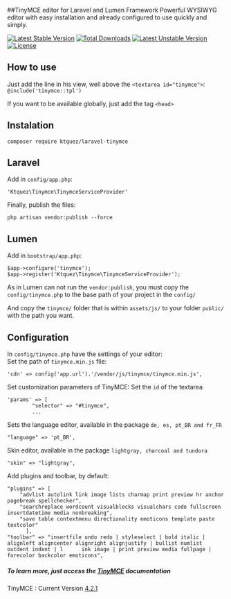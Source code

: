 ##TinyMCE editor for Laravel and Lumen Framework
Powerful WYSIWYG editor with easy installation and already configured to use quickly and simply.

[![Latest Stable Version](https://poser.pugx.org/ktquez/laravel-tinymce/v/stable)](https://packagist.org/packages/ktquez/laravel-tinymce) [![Total Downloads](https://poser.pugx.org/ktquez/laravel-tinymce/downloads)](https://packagist.org/packages/ktquez/laravel-tinymce) [![Latest Unstable Version](https://poser.pugx.org/ktquez/laravel-tinymce/v/unstable)](https://packagist.org/packages/ktquez/laravel-tinymce) [![License](https://poser.pugx.org/ktquez/laravel-tinymce/license)](https://packagist.org/packages/ktquez/laravel-tinymce)

## How to use
Just add the line in his view, well above the ``<textarea id="tinymce">``:<br>
`` @include('tinymce::tpl')  ``

If you want to be available globally, just add the tag ``<head>``

## Instalation
``` composer require ktquez/laravel-tinymce ```

## Laravel
Add in ``config/app.php``: <br>
``` 
'Ktquez\Tinymce\TinymceServiceProvider' 
```

Finally, publish the files: <br>
```
php artisan vendor:publish --force
```

## Lumen
Add in ``bootstrap/app.php``: <br>
```
$app->configure('tinymce');
$app->register('Ktquez\Tinymce\TinymceServiceProvider');
```

As in Lumen can not run the ``vendor:publish``, you must copy the ``config/tinymce.php`` to the base path of your project in the ``config/``

And copy the ``tinymce/`` folder that is within ``assets/js/`` to your folder ``public/`` with the path you want.

## Configuration

In ``config/tinymce.php`` have the settings of your editor: <br>
Set the path of ``tinymce.min.js`` file:
```
'cdn' => config('app.url').'/vendor/js/tinymce/tinymce.min.js',
```

Set customization parameters of TinyMCE:
Set the ``id`` of the textarea
```
'params' => [
		"selector" => "#tinymce",
		...
```

Sets the language editor, available in the package ``de, es, pt_BR and fr_FR``
```
"language" => 'pt_BR',
```

Skin editor, available in the package ``lightgray, charcoal and tundora``
```
"skin" => "lightgray",
```

Add plugins and toolbar, by default:
```
"plugins" => [
    "advlist autolink link image lists charmap print preview hr anchor pagebreak spellchecker",
    "searchreplace wordcount visualblocks visualchars code fullscreen insertdatetime media nonbreaking",
    "save table contextmenu directionality emoticons template paste textcolor"
	  ],
"toolbar" => "insertfile undo redo | styleselect | bold italic | alignleft aligncenter alignright alignjustify | bullist numlist outdent indent | l      ink image | print preview media fullpage | forecolor backcolor emoticons",
```

##### To learn more, just access the [TinyMCE](http://www.tinymce.com/wiki.php/TinyMCE) documentation 
TinyMCE : Current Version [4.2.1](http://www.tinymce.com/download/download.php) 











